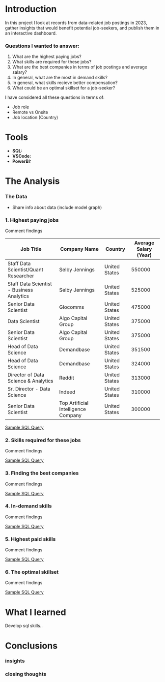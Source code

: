 # Introduction

In this project I look at records from data-related job postings in 2023, gather insights that would benefit potential job-seekers, and publish them in an interactive dashboard. 

### Questions I wanted to answer:

1. What are the highest paying jobs? 
2. What skills are required for these jobs? 
3. What are the best companies in terms of job postings and average salary? 
4. In general, what are the most in demand skills?
5. In general, what skills recieve better compensation? 
6. What could be an optimal skillset for a job-seeker?

I have considered all these questions in terms of: 
- Job role
- Remote vs Onsite
- Job location (Country)

# Tools

- **SQL:** 
- **VSCode:**
- **PowerBI:**

# The Analysis

### The Data

- Share info about data (include model graph)

### 1. Highest paying jobs 

Comment findings

| Job Title                                | Company Name                        | Country       | Average Salary (Year) |
|------------------------------------------|-------------------------------------|---------------|-----------------------|
| Staff Data Scientist/Quant Researcher    | Selby Jennings                      | United States | 550000                |
| Staff Data Scientist - Business Analytics| Selby Jennings                      | United States | 525000                |
| Senior Data Scientist                    | Glocomms                            | United States | 475000                |
| Data Scientist                           | Algo Capital Group                  | United States | 375000                |
| Senior Data Scientist                    | Algo Capital Group                  | United States | 375000                |
| Head of Data Science                     | Demandbase                          | United States | 351500                |
| Head of Data Science                     | Demandbase                          | United States | 324000                |
| Director of Data Science & Analytics     | Reddit                              | United States | 313000                |
| Sr. Director - Data Science              | Indeed                              | United States | 310000                |
| Senior Data Scientist                    | Top Artificial Intelligence Company | United States | 300000                |


[Sample SQL Query](/sql_scripts/1_highest_paying_jobs.sql)

### 2. Skills required for these jobs

Comment findings

[Sample SQL Query](/sql_scripts/2_skills_required.sql)

### 3. Finding the best companies

Comment findings

[Sample SQL Query](/sql_scripts/3_best_companies.sql)

### 4. In-demand skills

Comment findings

[Sample SQL Query](/sql_scripts/4_in_demand_skills.sql)

### 5. Highest paid skills 

Comment findings

[Sample SQL Query](/sql_scripts/5_highest_paid_skills.sql)

### 6. The optimal skillset

Comment findings

[Sample SQL Query](/sql_scripts/6_optimal_skillset.sql)

# What I learned

Develop sql skills..

# Conclusions

### insights

### closing thoughts
